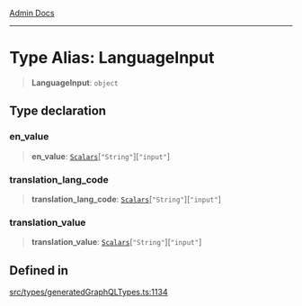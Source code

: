 [Admin Docs](/)

***

# Type Alias: LanguageInput

> **LanguageInput**: `object`

## Type declaration

### en\_value

> **en\_value**: [`Scalars`](Scalars.md)\[`"String"`\]\[`"input"`\]

### translation\_lang\_code

> **translation\_lang\_code**: [`Scalars`](Scalars.md)\[`"String"`\]\[`"input"`\]

### translation\_value

> **translation\_value**: [`Scalars`](Scalars.md)\[`"String"`\]\[`"input"`\]

## Defined in

[src/types/generatedGraphQLTypes.ts:1134](https://github.com/Suyash878/talawa-api/blob/cfd688207611ba245c99edd8dbaccb2cdbf6a043/src/types/generatedGraphQLTypes.ts#L1134)
